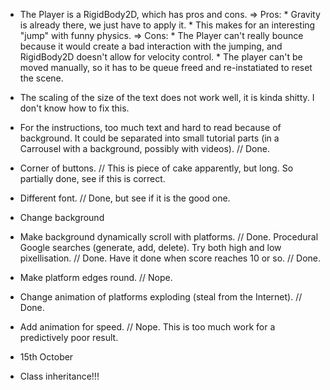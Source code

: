 - The Player is a RigidBody2D, which has pros and cons.
	=> Pros: 
		* Gravity is already there, we just have to apply it. 
		* This makes for an interesting "jump" with funny physics.
	=> Cons: 
		* The Player can't really bounce because it would create a bad interaction with the jumping,
		and RigidBody2D doesn't allow for velocity control.
		* The player can't be moved manually, so it has to be queue freed and re-instatiated to reset the scene.
		
		
- The scaling of the size of the text does not work well, it is kinda shitty. I don't know how to fix this.


- For the instructions, too much text and hard to read because of background. 
	It could be separated into small tutorial parts 
	(in a Carrousel with a background, possibly with videos). // Done.

- Corner of buttons. // This is piece of cake apparently, but long. So partially done, see if this is correct.
- Different font. // Done, but see if it is the good one.
- Change background
- Make background dynamically scroll with platforms. // Done.
	Procedural Google searches (generate, add, delete). Try both high and low pixellisation. // Done.
	Have it done when score reaches 10 or so. // Done.
- Make platform edges round. // Nope. 
- Change animation of platforms exploding (steal from the Internet). // Done.
- Add animation for speed. // Nope. This is too much work for a predictively poor result.
- 15th October



- Class inheritance!!!





